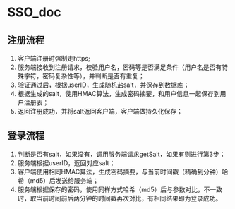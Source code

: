 # SSO_doc


## 注册流程

1. 客户端注册时强制走https;
2. 服务端接收到注册请求，校验用户名，密码等是否满足条件（用户名是否有特殊字符，密码复杂性等），并判断是否有重复；
3. 验证通过后，根据userID，生成随机盐salt，并保存到数据库；
4. 根据生成的salt，使用HMAC算法，生成密码摘要，和用户信息一起保存到用户注册表；
5. 返回注册成功，并将salt返回客户端，客户端做持久化保存；

## 登录流程

1. 判断是否有salt，如果没有，调用服务端请求getSalt，如果有则进行第3步；
2. 服务端根据userID，返回对应salt；
3. 客户端使用相同HMAC算法，生成密码摘要，与当前时间戳（精确到分钟）哈希（md5）后发送给服务端；
4. 服务端根据保存的密码，使用同样方式哈希（md5）后与参数对比，不一致时，取当前时间前后两分钟的时间戳再次对比，有相同结果即为登录成功。


